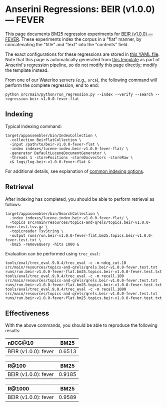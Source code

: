 # Anserini Regressions: BEIR (v1.0.0) &mdash; FEVER

This page documents BM25 regression experiments for [BEIR (v1.0.0) &mdash; FEVER](http://beir.ai/).
These experiments index the corpus in a "flat" manner, by concatenating the "title" and "text" into the "contents" field.

The exact configurations for these regressions are stored in [this YAML file](../src/main/resources/regression/beir-v1.0.0-fever-flat.yaml).
Note that this page is automatically generated from [this template](../src/main/resources/docgen/templates/beir-v1.0.0-fever-flat.template) as part of Anserini's regression pipeline, so do not modify this page directly; modify the template instead.

From one of our Waterloo servers (e.g., `orca`), the following command will perform the complete regression, end to end:

```
python src/main/python/run_regression.py --index --verify --search --regression beir-v1.0.0-fever-flat
```

## Indexing

Typical indexing command:

```
target/appassembler/bin/IndexCollection \
  -collection BeirFlatCollection \
  -input /path/to/beir-v1.0.0-fever-flat \
  -index indexes/lucene-index.beir-v1.0.0-fever-flat/ \
  -generator DefaultLuceneDocumentGenerator \
  -threads 1 -storePositions -storeDocvectors -storeRaw \
  >& logs/log.beir-v1.0.0-fever-flat &
```

For additional details, see explanation of [common indexing options](common-indexing-options.md).

## Retrieval

After indexing has completed, you should be able to perform retrieval as follows:

```
target/appassembler/bin/SearchCollection \
  -index indexes/lucene-index.beir-v1.0.0-fever-flat/ \
  -topics src/main/resources/topics-and-qrels/topics.beir-v1.0.0-fever.test.tsv.gz \
  -topicreader TsvString \
  -output runs/run.beir-v1.0.0-fever-flat.bm25.topics.beir-v1.0.0-fever.test.txt \
  -bm25 -removeQuery -hits 1000 &
```

Evaluation can be performed using `trec_eval`:

```
tools/eval/trec_eval.9.0.4/trec_eval -c -m ndcg_cut.10 src/main/resources/topics-and-qrels/qrels.beir-v1.0.0-fever.test.txt runs/run.beir-v1.0.0-fever-flat.bm25.topics.beir-v1.0.0-fever.test.txt
tools/eval/trec_eval.9.0.4/trec_eval -c -m recall.100 src/main/resources/topics-and-qrels/qrels.beir-v1.0.0-fever.test.txt runs/run.beir-v1.0.0-fever-flat.bm25.topics.beir-v1.0.0-fever.test.txt
tools/eval/trec_eval.9.0.4/trec_eval -c -m recall.1000 src/main/resources/topics-and-qrels/qrels.beir-v1.0.0-fever.test.txt runs/run.beir-v1.0.0-fever-flat.bm25.topics.beir-v1.0.0-fever.test.txt
```

## Effectiveness

With the above commands, you should be able to reproduce the following results:

| nDCG@10                                                                                                      | BM25      |
|:-------------------------------------------------------------------------------------------------------------|-----------|
| BEIR (v1.0.0): fever                                                                                         | 0.6513    |


| R@100                                                                                                        | BM25      |
|:-------------------------------------------------------------------------------------------------------------|-----------|
| BEIR (v1.0.0): fever                                                                                         | 0.9185    |


| R@1000                                                                                                       | BM25      |
|:-------------------------------------------------------------------------------------------------------------|-----------|
| BEIR (v1.0.0): fever                                                                                         | 0.9589    |
